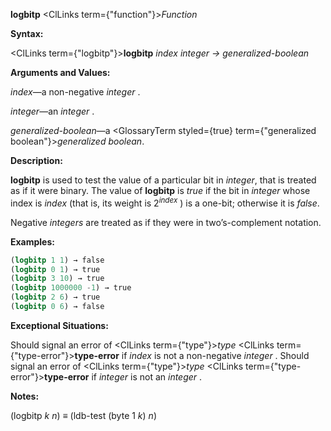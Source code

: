 **logbitp** <ClLinks  term={"function"}><i>Function</i></ClLinks> 



**Syntax:** 



<ClLinks  term={"logbitp"}><b>logbitp</b></ClLinks> *index integer → generalized-boolean* 



**Arguments and Values:** 



*index*—a non-negative *integer* . 



*integer*—an *integer* . 



*generalized-boolean*—a <GlossaryTerm styled={true} term={"generalized boolean"}><i>generalized boolean</i></GlossaryTerm>. 







 



 



**Description:** 



<b>logbitp</b> is used to test the value of a particular bit in <i>integer</i>, that is treated as if it were binary. The value of <b>logbitp</b> is <i>true</i> if the bit in <i>integer</i> whose index is <i>index</i> (that is, its weight is 2<i><sup>index</sup></i> ) is a one-bit; otherwise it is <i>false</i>. 



Negative *integers* are treated as if they were in two’s-complement notation. 



**Examples:**
```lisp
(logbitp 1 1) → false 
(logbitp 0 1) → true 
(logbitp 3 10) → true 
(logbitp 1000000 -1) → true 
(logbitp 2 6) → true 
(logbitp 0 6) → false 
```
**Exceptional Situations:** 



Should signal an error of <ClLinks  term={"type"}><i>type</i></ClLinks> <ClLinks  term={"type-error"}><b>type-error</b></ClLinks> if *index* is not a non-negative *integer* . Should signal an error of <ClLinks  term={"type"}><i>type</i></ClLinks> <ClLinks  term={"type-error"}><b>type-error</b></ClLinks> if *integer* is not an *integer* . 



**Notes:** 



(logbitp *k n*) *≡* (ldb-test (byte 1 *k*) *n*) 



